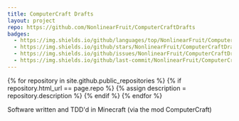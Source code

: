```yaml
---
title: ComputerCraft Drafts
layout: project
repo: https://github.com/NonlinearFruit/ComputerCraftDrafts
badges:
  - https://img.shields.io/github/languages/top/NonlinearFruit/ComputerCraftDrafts
  - https://img.shields.io/github/stars/NonlinearFruit/ComputerCraftDrafts
  - https://img.shields.io/github/issues/NonlinearFruit/ComputerCraftDrafts
  - https://img.shields.io/github/last-commit/NonlinearFruit/ComputerCraftDrafts
---
```


{% for repository in site.github.public_repositories %}
  {% if repository.html_url == page.repo %}
    {% assign description = repository.description %}
  {% endif %}
{% endfor %}

Software written and TDD'd in Minecraft (via the mod ComputerCraft)
